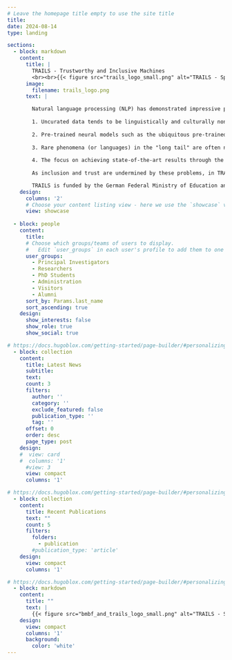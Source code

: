 ```yaml
---
# Leave the homepage title empty to use the site title
title:
date: 2024-08-14
type: landing

sections:
  - block: markdown
    content:
      title: |
        TRAILS - Trustworthy and Inclusive Machines
        <br><br>{{< figure src="trails_logo_small.png" alt="TRAILS - Sponsored by the Federal Ministry of Education and Research" >}}
      image:
        filename: trails_logo.png
      text: |

        Natural language processing (NLP) has demonstrated impressive performance in some human tasks. To achieve such performance, current neural models need to be pre-trained on huge amounts of raw text data. This dependence on uncurated data has at least four indirect and unintended consequences:
        
        1. Uncurated data tends to be linguistically and culturally non-diverse due to the statistical dominance of major languages and dialects in online texts (English vs. North Frisian, US English vs. UK English, etc.).
        
        2. Pre-trained neural models such as the ubiquitous pre-trained language models (PLM) reproduce the features present in the data, including human biases.
        
        3. Rare phenomena (or languages) in the "long tail" are often not sufficiently taken into account in model evaluation, leading to an underestimation of model performance, especially in real-world application scenarios.
        
        4. The focus on achieving state-of-the-art results through the use of transfer learning with giant PLMs such as GPT4 or mT5 often underestimates alternative methods that are more accessible, efficient and sustainable.
        
        As inclusion and trust are undermined by these problems, in TRAILS we focus on three main research directions to address such problems: (i) inclusion of underrepresented languages and cultures through multilingual and culturally sensitive NLP, (ii) robustness and fairness with respect to long-tail phenomena and classes and "trustworthy content", and (iii) robust and efficient NLP models that enable training and deployment of models for (i) and (ii). We also partially address economic inequality by aiming for more efficient models (objective (iii)), which directly translates into a lower resource/cost footprint.

        TRAILS is funded by the German Federal Ministry of Education and Research (BMBF) under the funding code 01IW24005.
    design:
      columns: '2'
      # Choose your content listing view - here we use the `showcase` view
      view: showcase
      
  - block: people
    content:
      title: 
      # Choose which groups/teams of users to display.
      #   Edit `user_groups` in each user's profile to add them to one or more of these groups.
      user_groups:
        - Principal Investigators
        - Researchers
        - PhD Students
        - Administration
        - Visitors
        - Alumni
      sort_by: Params.last_name
      sort_ascending: true
    design:
      show_interests: false
      show_role: true
      show_social: true

# https://docs.hugoblox.com/getting-started/page-builder/#personalizing-blocks
  - block: collection
    content:
      title: Latest News
      subtitle:
      text:
      count: 3
      filters:
        author: ''
        category: ''
        exclude_featured: false
        publication_type: ''
        tag: ''
      offset: 0
      order: desc
      page_type: post
    design:
    #  view: card
    #  columns: '1'
      #view: 3
      view: compact
      columns: '1'

# https://docs.hugoblox.com/getting-started/page-builder/#personalizing-blocks
  - block: collection
    content:
      title: Recent Publications
      text: ""
      count: 5
      filters:
        folders:
          - publication
        #publication_type: 'article'
    design:
      view: compact
      columns: '1'

# https://docs.hugoblox.com/getting-started/page-builder/#personalizing-blocks
  - block: markdown
    content:
      title: ""
      text: |
        {{< figure src="bmbf_and_trails_logo_small.png" alt="TRAILS - Sponsored by the Federal Ministry of Education and Research" >}}
    design:
      view: compact
      columns: '1'
      background:
        color: 'white'
---
```

